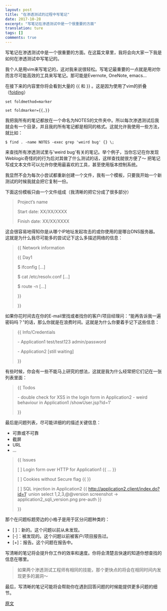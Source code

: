 ```yaml
---
layout: post
title: "在渗透测试的过程中写笔记"
date: 2017-10-28
excerpt: "写笔记在渗透测试中是一个很重要的方面"
translation: ture
tags: []
comments: true
---
```



写笔记在渗透测试中是一个很重要的方面。在这篇文章里，我将会向大家一下我是如何在渗透测试中写笔记的。

我个人是用vim来写笔记的，这对我来说很轻松。写笔记最重要的一点就是用对你而言尽可能高效的工具来写笔记。那可能是Evernote, OneNote, emacs…

在接下来的内容里你将会看到大量的 {{ 和 }} 。这是因为使用了vim的折叠（[folding](http://vim.wikia.com/wiki/Folding)）

	set foldmethod=marker

	set foldmarker={{,}}

我把我所有的笔记都放在一个命名为NOTES的文件夹中。所以每次渗透测试后我就会有一个目录，并且我的所有笔记都是相同的格式。这就允许我使用一些方法，就比如：

	$ find . -name NOTES -exec grep 'weird bug' {} \;

来查找所有渗透测试里与'weird bug'有关的笔记。举个例子，当你忘记在你发现Weblogic奇怪的的行为后对其做了什么测试的话，这样查找就很方便了～
把笔记写成文本文件可以允许你使用最喜欢的工具，甚至使用版本控制系统。

我显然不会为每次小尝试都重新创建一个文件，我有一个模板，只要我开始一个新测试的时候我就会把它复制一份。

下面这份模板只由一个文件组成（我清晰的把它分成了很多部分）

> Project’s name
> 
> Start date: XX/XX/XXXX 
> 
> Finish date: XX/XX/XXXX

这会很容易地得知你是从哪个IP地址发起攻击的或你使用的是哪台DNS服务器。这就是为什么我尽可能多的尝试记下这么多描述网络的信息：

> {{ Network information 
> 
> {{ Day1 
>  
> \$ ifconfig 
> [...] 
>  
> \$ cat /etc/resolv.conf 
> [...] 
>  
> \$ route -n 
> [...] 
>  
> }} 
>  
> }} 

如果你花时间去在你的E-mail里找或者找你的客户/项目经理问：“能再告诉我一遍密码吗？”的话，那么你就是在浪费时间。这就是为什么你要着手记下这些信息：

> {{ Info/Credentials 
>  
> \- Application1 
> test/test123 
> admin/password 
>   
> \- Application2 
> [still waiting] 
>  
> }}
 
有些时候，你会有一些不能马上研究的想法，这就是我为什么经常把它们记在一张列表里面：

> {{ Todos
>  
> \- double check for XSS in the login form in Application2
> \- weird behaviour in Application1 /showUser.jsp?id=1'
>  
> }}

最后是问题列表，尽可能详细的的描述关键信息：
- 可靠或不可靠
- 截屏
- URL
- ...

> {{ Issues
>  
> [ ] Login form over HTTP for Application1
> {{
> ...
> }}
>  
> [ ] Cookies without Secure flag 
> {{
> }}
>  
> [ ] SQL injection in Application2
> {{
> http://application2.client/index.do?id=1' union select 1,2,3,@@version
> screenshot -> application2_sqli_version.png
> pre-auth
> }}
>  
> }}

那个在问题标题旁边的小格子是用于区分问题种类的：
- [ ]：新的。这个问题以前从未发现。
- [-]：被发现的。这个问题以前被客户/项目报告过。
- [+]：报告。这个问题在报告中。

写清晰的笔记将会提升你工作的效率和速度。你将会清楚且快速的知道你想查找的信息在哪里。

> 如果两个渗透测试工程师有相同的技能，那个更快点的将会在相同时间内发现更多的漏洞～

最后，写清晰的笔记可能将会帮助你在遇到回答问题的时候能提供更多问题的细节。

[原文](https://blog.pentesterlab.com/keeping-notes-during-a-pentest-security-assessment-code-review-7e6db8091a66)
